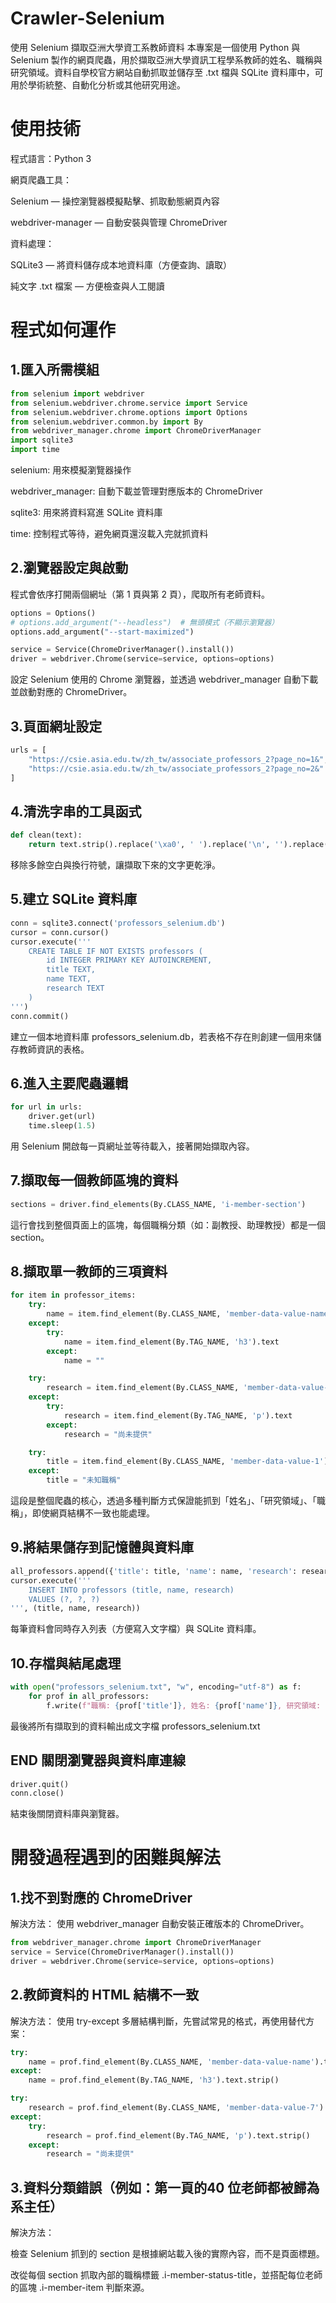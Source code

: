 # Crawler-Selenium
使用 Selenium 擷取亞洲大學資工系教師資料
本專案是一個使用 Python 與 Selenium 製作的網頁爬蟲，用於擷取亞洲大學資訊工程學系教師的姓名、職稱與研究領域。資料自學校官方網站自動抓取並儲存至 .txt 檔與 SQLite 資料庫中，可用於學術統整、自動化分析或其他研究用途。

# 使用技術
程式語言：Python 3

網頁爬蟲工具：

Selenium — 操控瀏覽器模擬點擊、抓取動態網頁內容

webdriver-manager — 自動安裝與管理 ChromeDriver

資料處理：

SQLite3 — 將資料儲存成本地資料庫（方便查詢、讀取）

純文字 .txt 檔案 — 方便檢查與人工閱讀

# 程式如何運作

## 1.匯入所需模組
```python
from selenium import webdriver
from selenium.webdriver.chrome.service import Service
from selenium.webdriver.chrome.options import Options
from selenium.webdriver.common.by import By
from webdriver_manager.chrome import ChromeDriverManager
import sqlite3
import time
```

selenium: 用來模擬瀏覽器操作

webdriver_manager: 自動下載並管理對應版本的 ChromeDriver

sqlite3: 用來將資料寫進 SQLite 資料庫

time: 控制程式等待，避免網頁還沒載入完就抓資料

## 2.瀏覽器設定與啟動
程式會依序打開兩個網址（第 1 頁與第 2 頁），爬取所有老師資料。
```python
options = Options()
# options.add_argument("--headless")  # 無頭模式（不顯示瀏覽器）
options.add_argument("--start-maximized")

service = Service(ChromeDriverManager().install())
driver = webdriver.Chrome(service=service, options=options)
```
設定 Selenium 使用的 Chrome 瀏覽器，並透過 webdriver_manager 自動下載並啟動對應的 ChromeDriver。

## 3.頁面網址設定
```python
urls = [
    "https://csie.asia.edu.tw/zh_tw/associate_professors_2?page_no=1&",
    "https://csie.asia.edu.tw/zh_tw/associate_professors_2?page_no=2&"
]
```

## 4.清洗字串的工具函式
```python
def clean(text):
    return text.strip().replace('\xa0', ' ').replace('\n', '').replace('\r', '')
```
移除多餘空白與換行符號，讓擷取下來的文字更乾淨。

## 5.建立 SQLite 資料庫
```python
conn = sqlite3.connect('professors_selenium.db')
cursor = conn.cursor()
cursor.execute('''
    CREATE TABLE IF NOT EXISTS professors (
        id INTEGER PRIMARY KEY AUTOINCREMENT,
        title TEXT,
        name TEXT,
        research TEXT
    )
''')
conn.commit()
```
建立一個本地資料庫 professors_selenium.db，若表格不存在則創建一個用來儲存教師資訊的表格。

## 6.進入主要爬蟲邏輯
```python
for url in urls:
    driver.get(url)
    time.sleep(1.5)
```
用 Selenium 開啟每一頁網址並等待載入，接著開始擷取內容。

## 7.擷取每一個教師區塊的資料

```python
sections = driver.find_elements(By.CLASS_NAME, 'i-member-section')
```

這行會找到整個頁面上的區塊，每個職稱分類（如：副教授、助理教授）都是一個 section。

## 8.擷取單一教師的三項資料
```python
for item in professor_items:
    try:
        name = item.find_element(By.CLASS_NAME, 'member-data-value-name').text
    except:
        try:
            name = item.find_element(By.TAG_NAME, 'h3').text
        except:
            name = ""

    try:
        research = item.find_element(By.CLASS_NAME, 'member-data-value-7').text
    except:
        try:
            research = item.find_element(By.TAG_NAME, 'p').text
        except:
            research = "尚未提供"

    try:
        title = item.find_element(By.CLASS_NAME, 'member-data-value-1').text
    except:
        title = "未知職稱"
```

這段是整個爬蟲的核心，透過多種判斷方式保證能抓到「姓名」、「研究領域」、「職稱」，即使網頁結構不一致也能處理。

## 9.將結果儲存到記憶體與資料庫
```python
all_professors.append({'title': title, 'name': name, 'research': research})
cursor.execute('''
    INSERT INTO professors (title, name, research)
    VALUES (?, ?, ?)
''', (title, name, research))
```

每筆資料會同時存入列表（方便寫入文字檔）與 SQLite 資料庫。

## 10.存檔與結尾處理
```python
with open("professors_selenium.txt", "w", encoding="utf-8") as f:
    for prof in all_professors:
        f.write(f"職稱: {prof['title']}, 姓名: {prof['name']}, 研究領域: {prof['research']}\n")
```
最後將所有擷取到的資料輸出成文字檔 professors_selenium.txt

## END 關閉瀏覽器與資料庫連線
```python
driver.quit()
conn.close()
```

結束後關閉資料庫與瀏覽器。

# 開發過程遇到的困難與解法
## 1.找不到對應的 ChromeDriver
解決方法： 使用 webdriver_manager 自動安裝正確版本的 ChromeDriver。

```python
from webdriver_manager.chrome import ChromeDriverManager
service = Service(ChromeDriverManager().install())
driver = webdriver.Chrome(service=service, options=options)
```

## 2.教師資料的 HTML 結構不一致
解決方法： 使用 try-except 多層結構判斷，先嘗試常見的格式，再使用替代方案：

```python
try:
    name = prof.find_element(By.CLASS_NAME, 'member-data-value-name').text.strip()
except:
    name = prof.find_element(By.TAG_NAME, 'h3').text.strip()

try:
    research = prof.find_element(By.CLASS_NAME, 'member-data-value-7').text.strip()
except:
    try:
        research = prof.find_element(By.TAG_NAME, 'p').text.strip()
    except:
        research = "尚未提供"
```

## 3.資料分類錯誤（例如：第一頁的40 位老師都被歸為系主任）
解決方法：

檢查 Selenium 抓到的 section 是根據網站載入後的實際內容，而不是頁面標題。

改從每個 section 抓取內部的職稱標籤 .i-member-status-title，並搭配每位老師的區塊 .i-member-item 判斷來源。
